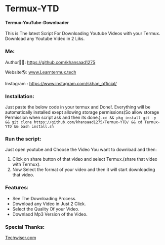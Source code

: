 # Termux-YTD
#### Termux-YouTube-Downloader
This is The latest Script For Downloading Youtube Videos with your Termux. Download any Youtube Video in 2 Liks.

### Me:
Author👨‍💻: https://github.com/khansaad1275 <br>

Website🌎: www.Learntermux.tech <br>

Instagram : https://www.instagram.com/skhan_official/ <br>

### Installation:
Just paste the below code in your termux and Done!. Everything will be automatically installed exept allowing storage permissions(So allow storage Permission when script ask and then its done.).
```cd && pkg install git -y && git clone https://github.com/khansaad1275/Termux-YTD/ && cd Termux-YTD && bash install.sh```

### Run the script:
Just open youtube and Choose the Video You want to download and then:
1. Click on share button of that video and select Termux.(share that video with Termux).
2. Now Select the format of your video and then it will start downloading that video.

### Features:
- See The Downloading Process.
- Download any Video in Just 2 Click.
- Select the Quality Of your Video.
- Downlaod Mp3 Version of the Video.

### Special Thanks:
<a href="https://techwiser.com/how-to-use-termux-to-download-youtube-videos/">Techwiser.com</a>
